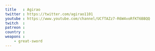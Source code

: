 ```yaml
---
title   : Agirao
twitter : https://twitter.com/agirao1101
youtube : https://www.youtube.com/channel/UCfTAZz7-R6W4voRfKT6BBQQ
twitch  :
patreon :
country :
weapons :
    - great-sword
---
```

